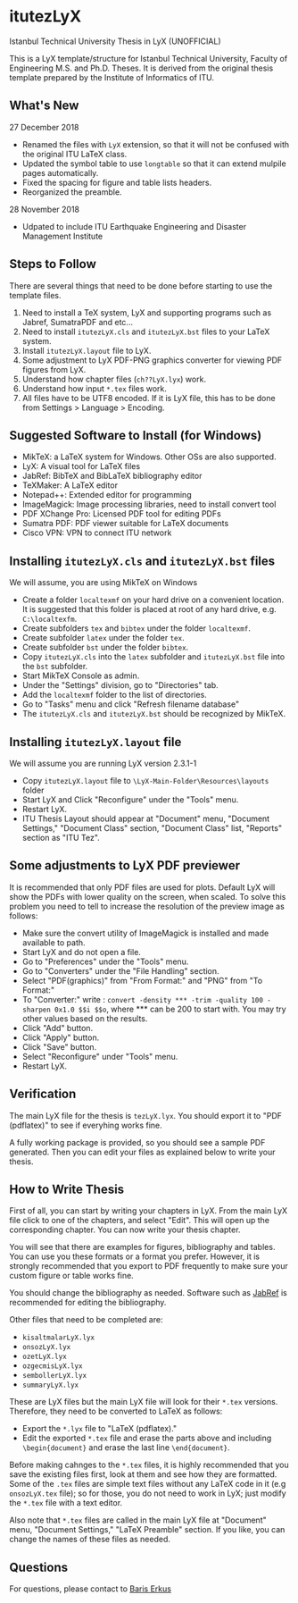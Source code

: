 # itutezLyX

Istanbul Technical University Thesis in LyX (UNOFFICIAL)

This is a LyX template/structure for Istanbul Technical University, Faculty of Engineering M.S. and Ph.D. Theses. It is derived from the original thesis template prepared by the Institute of Informatics of ITU.

## What's New

27 December 2018

* Renamed the files with `LyX` extension, so that it will not be confused with the original ITU LaTeX class.
* Updated the symbol table to use `longtable` so that it can extend mulpile pages automatically.
* Fixed the spacing for figure and table lists headers.
* Reorganized the preamble.

28 November 2018

* Udpated to include ITU Earthquake Engineering and Disaster Management Institute

## Steps to Follow

There are several things that need to be done before starting to use the template files.

1. Need to install a TeX system, LyX and supporting programs such as Jabref, SumatraPDF and etc...
1. Need to install `itutezLyX.cls` and `itutezLyX.bst` files to your LaTeX system.
1. Install `itutezLyX.layout` file to LyX.
1. Some adjustment to LyX PDF-PNG graphics converter for viewing PDF figures from LyX.
1. Understand how chapter files (`ch??LyX.lyx`) work.
1. Understand how input `*.tex` files work.
1. All files have to be UTF8 encoded. If it is LyX file, this has to be done from Settings > Language > Encoding.

## Suggested Software to Install (for Windows)

* MikTeX: a LaTeX system for Windows. Other OSs are also supported.
* LyX: A visual tool for LaTeX files
* JabRef: BibTeX and BibLaTeX bibliography editor
* TeXMaker: A LaTeX editor
* Notepad++: Extended editor for programming
* ImageMagick: Image processing libraries, need to install convert tool
* PDF XChange Pro: Licensed PDF tool for editing PDFs
* Sumatra PDF: PDF viewer suitable for LaTeX documents
* Cisco VPN: VPN to connect ITU network

## Installing `itutezLyX.cls` and `itutezLyX.bst` files

We will assume, you are using MikTeX on Windows

* Create a folder `localtexmf` on your hard drive on a convenient location. It is suggested that this folder is placed at root of any hard drive, e.g. `C:\localtexfm`.
* Create subfolders `tex` and `bibtex` under the folder `localtexmf`.
* Create subfolder `latex` under the folder `tex`.
* Create subfolder `bst` under the folder `bibtex`.
* Copy `itutezLyX.cls` into the `latex` subfolder and `itutezLyX.bst` file into the `bst` subfolder.
* Start MikTeX Console as admin.
* Under the "Settings" division, go to "Directories" tab.
* Add the `localtexmf` folder to the list of directories.
* Go to "Tasks" menu and click "Refresh filename database"
* The  `itutezLyX.cls` and `itutezLyX.bst`  should be recognized by MikTeX.

## Installing `itutezLyX.layout` file

We will assume you are running LyX version 2.3.1-1

* Copy `itutezLyX.layout` file to `\LyX-Main-Folder\Resources\layouts` folder
* Start LyX and Click "Reconfigure" under the "Tools" menu.
* Restart LyX.
* ITU Thesis Layout should appear at "Document" menu, "Document Settings," "Document Class" section, "Document Class" list, "Reports" section as "ITU Tez".

## Some adjustments to LyX PDF previewer

It is recommended that only PDF files are used for plots. Default LyX will show the PDFs with lower quality on the screen, when scaled. To solve this problem you need to tell to increase the resolution of the preview image as follows:

* Make sure the convert utility of ImageMagick is installed and made available to path.
* Start LyX and do not open a file.
* Go to "Preferences" under the "Tools" menu.
* Go to "Converters" under the "File Handling" section.
* Select "PDF(graphics)" from "From Format:" and "PNG" from "To Format:"
* To "Converter:" write : `convert -density *** -trim -quality 100 -sharpen 0x1.0 $$i $$o`, where *** can be 200 to start with. You may try other values based on the results.
* Click "Add" button.
* Click "Apply" button.
* Click "Save" button.
* Select "Reconfigure" under "Tools" menu.
* Restart LyX.

## Verification

The main LyX file for the thesis is `tezLyX.lyx`. You should export it to "PDF (pdflatex)" to see if everyhing works fine.

A fully working package is provided, so you should see a sample PDF generated. Then you can edit your files as explained below to write your thesis.

## How to Write Thesis

First of all, you can start by writing your chapters in LyX. From the main LyX file click to one of the chapters, and select "Edit". This will open up the corresponding chapter. You can now write your thesis chapter.

You will see that there are examples for figures, bibliography and tables. You can use you these formats or a format you prefer. However, it is strongly recommended that you export to PDF frequently to make sure your custom figure or table works fine.

You should change the bibliography as needed. Software such as [JabRef](http://www.jabref.org/) is recommended for editing the bibliography.

Other files that need to be completed are:

* `kisaltmalarLyX.lyx`
* `onsozLyX.lyx`
* `ozetLyX.lyx`
* `ozgecmisLyX.lyx`
* `sembollerLyX.lyx`
* `summaryLyX.lyx`

These are LyX files but the main LyX file will look for their `*.tex` versions. Therefore, they need to be converted to LaTeX as follows:

* Export the `*.lyx` file to "LaTeX (pdflatex)."
* Edit the exported `*.tex` file and erase the parts above and including `\begin{document}` and erase the last line `\end{document}`.

Before making cahnges to the `*.tex` files, it is highly recommended that you save the existing files first, look at them and see how they are formatted. Some of the `.tex` files are simple text files without any LaTeX code in it (e.g `onsozLyX.tex` file); so for those, you do not need to work in LyX; just modify the `*.tex` file with a text editor.

Also note that `*.tex` files are called in the main LyX file at "Document" menu, "Document Settings," "LaTeX Preamble" section. If you like, you can change the names of these files as needed.

## Questions

For questions, please contact to [Baris Erkus](mailto:bariserkus@itu.edu.tr)